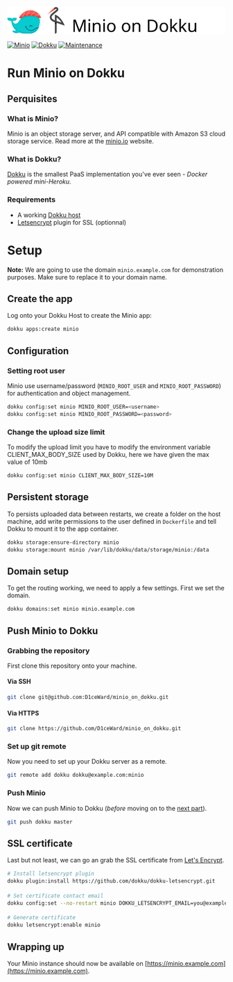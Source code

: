 ![](.github/images/repo_header.png)

[![Minio](https://img.shields.io/badge/Minio-11/03/2022-blue.svg)](https://github.com/minio/minio/releases/tag/RELEASE.2022-03-11T23-57-45Z)
[![Dokku](https://img.shields.io/badge/Dokku-Repo-blue.svg)](https://github.com/dokku/dokku)
[![Maintenance](https://img.shields.io/badge/Maintained%3F-yes-green.svg)](https://github.com/D1ceWard/minio_on_dokku/graphs/commit-activity)
# Run Minio on Dokku

## Perquisites

### What is Minio?

Minio is an object storage server, and API compatible with Amazon S3 cloud storage service. Read more at the
[minio.io](https://www.minio.io/) website.

### What is Dokku?

[Dokku](http://dokku.viewdocs.io/dokku/) is the smallest PaaS implementation you've ever seen - _Docker
powered mini-Heroku_.

### Requirements
* A working [Dokku host](http://dokku.viewdocs.io/dokku/getting-started/installation/)
* [Letsencrypt](https://github.com/dokku/dokku-letsencrypt) plugin for SSL (optionnal)

# Setup

**Note:** We are going to use the domain `minio.example.com` for demonstration purposes. Make sure to replace
it to your domain name.

## Create the app
Log onto your Dokku Host to create the Minio app:

```bash
dokku apps:create minio
```

## Configuration

### Setting root user

Minio use username/password (`MINIO_ROOT_USER` and `MINIO_ROOT_PASSWORD`) for authentication and object management.

```bash
dokku config:set minio MINIO_ROOT_USER=<username>
dokku config:set minio MINIO_ROOT_PASSWORD=<password>
```

### Change the upload size limit

To modify the upload limit you have to modify the environment variable CLIENT_MAX_BODY_SIZE used by Dokku, here we have given the max value of 10mb
```bash
dokku config:set minio CLIENT_MAX_BODY_SIZE=10M
```

## Persistent storage

To persists uploaded data between restarts, we create a folder on the host machine, add write permissions to
the user defined in `Dockerfile` and tell Dokku to mount it to the app container.

```bash
dokku storage:ensure-directory minio
dokku storage:mount minio /var/lib/dokku/data/storage/minio:/data
```

## Domain setup

To get the routing working, we need to apply a few settings. First we set the domain.

```bash
dokku domains:set minio minio.example.com
```

## Push Minio to Dokku

### Grabbing the repository

First clone this repository onto your machine.

#### Via SSH

```bash
git clone git@github.com:D1ceWard/minio_on_dokku.git
```

#### Via HTTPS

```bash
git clone https://github.com/D1ceWard/minio_on_dokku.git
```

### Set up git remote

Now you need to set up your Dokku server as a remote.

```bash
git remote add dokku dokku@example.com:minio
```

### Push Minio

Now we can push Minio to Dokku (_before_ moving on to the [next part](#domain-and-ssl-certificate)).

```bash
git push dokku master
```

## SSL certificate

Last but not least, we can go an grab the SSL certificate from [Let's Encrypt](https://letsencrypt.org/).

```bash
# Install letsencrypt plugin
dokku plugin:install https://github.com/dokku/dokku-letsencrypt.git

# Set certificate contact email
dokku config:set --no-restart minio DOKKU_LETSENCRYPT_EMAIL=you@example.com

# Generate certificate
dokku letsencrypt:enable minio
```

## Wrapping up

Your Minio instance should now be available on [https://minio.example.com](https://minio.example.com).
